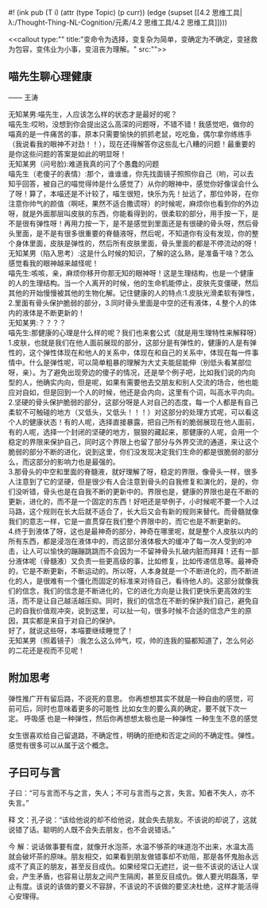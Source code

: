 #! (ink pub (T i) (attr (type Topic) (p curr)) (edge (supset [[4.2 思维工具|λ:/Thought-Thing-NL-Cognition/元素/4.2 思维工具/4.2 思维工具]])))

<<callout type:"" title:"变命令为选择，变复杂为简单，变确定为不确定，变拯救为包容，变伟业为小事，变沮丧为理解。" src:"">>

## 喵先生聊心理健康  
—— 王涛

无知某男:喵先生，人应该怎么样的状态才是最好的呢？  
喵先生:哎哟，没想到你会提出这么高深的问题呀，不错不错！我感觉吧，做你的喵真的是一件痛苦的事，原本只需要愉快的抓抓老鼠，吃吃鱼，偶尔拿你练练手（我说看我的眼神不对劲！！），现在还得解答你这些乱七八糟的问题！最重要的是你这些问题的答案是如此的明显呀！  
无知某男（问号脸):难道我真的问了个愚蠢的问题  
喵先生（老傻子的表情）:那个，谁谁谁，你先找面镜子照照你自己（哟，可以去知乎回答，被自己的喵觉得帅是什么感觉了）从你的眼神中，感觉你好像误会什么了呀！算了，本喵还是不计较了，喵生很短，快乐为先！扯远了，那位帅哥，在你注意你帅气的颜值（啊呸，果然不适合撒谎呀）的时候呢，麻烦你也看到你的外边呀，就是外面那层叫皮肤的东西，你能看得到的，很柔软的部分，用手按一下，是不是很有弹性呀！再用力按一下，是不是感觉到里面还是有很硬的骨头呀，然后骨头里面，是不是有很多很重要的脊髓液呀，然后呢，不知道你有没有发现，你的整个身体里面，皮肤是弹性的，然后所有皮肤里面，骨头里面的都是不停流动的呀！  
无知某男（陷入思考）:这是什么时候的知识，了解的这么熟，是准备干啥？怎么感觉看我的眼神越来越怪呢！  
喵先生:咳咳，亲，麻烦你移开你那无知的眼神呀！这是生理结构，也是一个健康的人的生理结构。当一个人离开的时候，他的生命机能停止，皮肤先变僵硬，然后其他的开始慢慢被其他的生物化解。记住健康的人的特点:1.皮肤光滑柔软有弹性，2.里面有骨头保护脆弱的部分，3.同时骨头里面是中空的还有液体，4.整个人的体内的液体是不断更新的！  
无知某男:？？？？  
喵先生:那健康的心理是什么样的呢？我们也来套公式（就是用生理特性来解释呀）1.皮肤，也就是我们在他人面前展现的部分，这部分是有弹性的，健康的人是有弹性的，这个弹性体现在和他人的关系中，体现在和自己的关系中，体现在每一件事情中。什么是弹性呢，可以简单粗暴的理解为大丈夫能屈能伸（别低头看某部位呀，亲）。为了避免出现旁边的傻子的情况，还是举个例子吧，比如我们说的内向型的人，他确实内向，但是呢，如果有需要他去交朋友和别人交流的场合，他也能应对自如，但是回到一个人的时候，他还是会内向，这里有个词，叫高水平内向。  
2.坚硬的骨头保护脆弱的部分，这部分呀是人对自己的态度，每一个人都是有自己柔软不可触碰的地方（又低头，又低头！！！）对这部分的处理方式呢，可以看这个人的健康状态！有的人呢，选择直接暴露，把自己所有的脆弱展现在他人面前，有的人呢，选择一个封闭的坚硬的地方，狠狠的藏起来，那健康的人呢，会用一个稳定的界限来保护自己，同时这个界限上也留了部分与外界交流的通道，来让这个脆弱的部分不断的进化，说到这里，你们没发现决定我们生命的都是很脆弱的部分么，而这部分的影响力也是最强的。  
3.那骨头的中空和里面的脊髓液，就好理解了呀，稳定的界限，像骨头一样，很多人注意到了它的坚硬，但是很少有人会注意到骨头的自我修复和演化的，是的，你们没听错，骨头也是在自我不断的更新中的。界限也是，健康的界限也是在不断的更新，进化的，而不是一个固定的东西！好吧还是举例子，小时候呢不要一个人过马路，这个规则在长大后就不适合了，长大后又会有新的规则来替代。而骨髓就像我们的意志一样，它是一直贯穿在我们整个界限中的，而它也是不断更新的。  
4.终于到液体了呀，这也是最神奇的部分，神奇在哪里呢，就是整个人皮肤以内的所有东西，都是浸泡在液体中的，而这部分液体极大的缓冲了每一次人受到的冲击，让人可以愉快的蹦蹦跳跳而不会因为一不留神骨头扎破内脏而拜拜！还有一部分液体呢（骨髓液）又负责一些更高级的事，比如修复，比如传递信息等。最神奇的，它是不断更新，不断运动的。所以呀，人本身就是一个不断进化的，而不断进化的人，是很难有一个僵化而固定的标准来对待自己，看待他人的。这部分就像我们的信念，我们的信念是不断进化的，它的进化方向是让我们更快乐更高效的生活，而不是让自己越活越压抑。同时，我们的信念在不断的保护我们自己，避免自己的自我价值观冲突，说到这里，可以扯一句，很多时候不合适的信念产生的原因，其实都是来自于对自己的保护。  
好了，就说这些呀，本喵要继续睡觉了！  
无知某男（照着镜子）:我怎么这么帅气，哎，帅的连我的猫都知道了，怎么何必的二花还是视而不见呢！

## 附加思考

弹性推广开有留后路，不说死的意思。
你再想想其实不就是一种自由的感觉，可前可后，同时也意味着更多的可能性
比如女生的要么真的确定，要不就下次一定。
呼吸感 也是一种弹性，然后你再想想太极也是一种弹性
一种生生不息的感觉

女生很喜欢给自己留退路，不确定性，明确的拒绝和否定之间的不确定性。弹性。感觉有很多可以从属于这个概念。
## 子曰可与言
子曰：“可与言而不与之言，失人；不可与言而与之言，失言。知者不失人，亦不失言。”

释 文：孔子说：“该给他说的却不给他说，就会失去朋友。不该说的却说了，这就说错了话。聪明的人既不会失去朋友，也不会说错话。”

今 解：说话做事要有度，就像开水泡茶，水温不够茶的味道泡不出来，水温太高就会破坏茶的原味。朋友相交，如果看到朋友做错事却不劝阻，那是各怀鬼胎永远成不了真正的朋友，甚至反目成仇。如果经常口无遮拦，说一些不该说的话让人误会，产生矛盾，也容易让朋友之间产生隔阂，甚至反目成仇。做人要光明磊落，举止有度。该说的该做的要义不容辞，不该说的不该做的要坚决杜绝，这样才能活得心安理得。